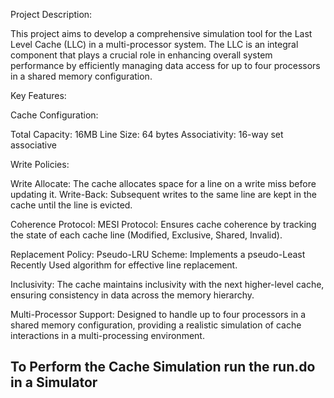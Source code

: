 Project Description:

This project aims to develop a comprehensive simulation tool for the Last Level Cache (LLC) in a multi-processor system. The LLC is an integral component that plays a crucial role in enhancing overall system performance by efficiently managing data access for up to four processors in a shared memory configuration.

Key Features:

Cache Configuration:

Total Capacity: 16MB Line Size: 64 bytes Associativity: 16-way set associative

Write Policies:

Write Allocate: The cache allocates space for a line on a write miss before updating it. Write-Back: Subsequent writes to the same line are kept in the cache until the line is evicted.

Coherence Protocol: MESI Protocol: Ensures cache coherence by tracking the state of each cache line (Modified, Exclusive, Shared, Invalid).

Replacement Policy: Pseudo-LRU Scheme: Implements a pseudo-Least Recently Used algorithm for effective line replacement.

Inclusivity: The cache maintains inclusivity with the next higher-level cache, ensuring consistency in data across the memory hierarchy.

Multi-Processor Support: Designed to handle up to four processors in a shared memory configuration, providing a realistic simulation of cache interactions in a multi-processing environment.

 <h2>To Perform the Cache Simulation run the run.do in a Simulator</h2>
